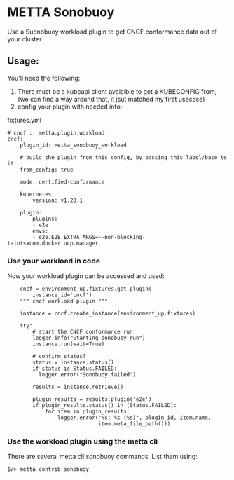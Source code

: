 # METTA Sonobuoy

Use a Suonobuoy workload plugin to get CNCF conformance data out of your cluster

## Usage:

You'll need the following:

1. There must be a kubeapi client avaialble to get a KUBECONFIG from,
   (we can find a way around that, it jsut matched my first usecase)
2. config your plugin with needed info:

fixtures.yml
```
# cncf :: metta.plugin.workload:
cncf:
    plugin_id: metta_sonobuoy_workload

    # build the plugin from this config, by passing this label/base to it
    from_config: true

    mode: certified-conformance

    kubernetes:
        version: v1.20.1

    plugin:
        plugins:
        - e2e
        envs:
        - e2e.E2E_EXTRA_ARGS=--non-blocking-taints=com.docker.ucp.manager

```

### Use your workload in code

Now your workload plugin can be accessed and used:

```
    cncf = environment_up.fixtures.get_plugin(
        instance_id='cncf')
    """ cncf workload plugin """

    instance = cncf.create_instance(environment_up.fixtures)

    try:
        # start the CNCF conformance run
        logger.info("Starting sonobuoy run")
        instance.run(wait=True)

        # confirm status?
        status = instance.status()
        if status is Status.FAILED:
          logger.error("Sonobuoy failed")

        results = instance.retrieve()

        plugin_results = results.plugin('e2e')
        if plugin_results.status() in [Status.FAILED]:
            for item in plugin_results:
                logger.error("%s: %s (%s)", plugin_id, item.name,
                             item.meta_file_path()))
```

### Use the workload plugin using the metta cli

There are several metta cli sonobuoy commands.  List them using:

```
$/> metta contrib sonobuoy
```
